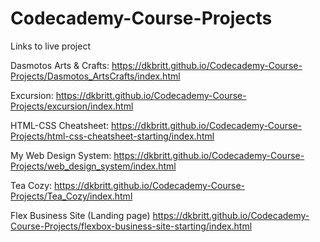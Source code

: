# Codecademy-Course-Projects

Links to live project

Dasmotos Arts & Crafts: https://dkbritt.github.io/Codecademy-Course-Projects/Dasmotos_ArtsCrafts/index.html

Excursion: https://dkbritt.github.io/Codecademy-Course-Projects/excursion/index.html

HTML-CSS Cheatsheet: https://dkbritt.github.io/Codecademy-Course-Projects/html-css-cheatsheet-starting/index.html

My Web Design System: https://dkbritt.github.io/Codecademy-Course-Projects/web_design_system/index.html

Tea Cozy: https://dkbritt.github.io/Codecademy-Course-Projects/Tea_Cozy/index.html

Flex Business Site (Landing page)
https://dkbritt.github.io/Codecademy-Course-Projects/flexbox-business-site-starting/index.html
